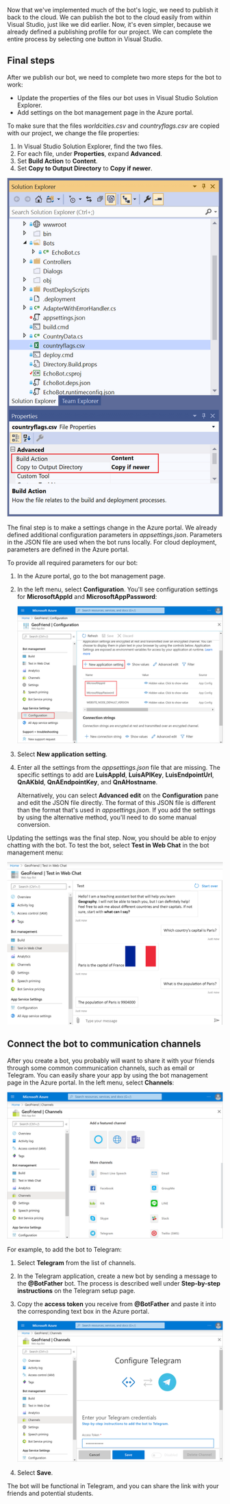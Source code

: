 Now that we've implemented much of the bot's logic, we need to publish it back to the cloud. We can publish the bot to the cloud easily from within Visual Studio, just like we did earlier. Now, it's even simpler, because we already defined a publishing profile for our project. We can complete the entire process by selecting one button in Visual Studio.

## Final steps

After we publish our bot, we need to complete two more steps for the bot to work:

- Update the properties of the files our bot uses in Visual Studio Solution Explorer.
- Add settings on the bot management page in the Azure portal.

To make sure that the files *worldcities.csv* and *countryflags.csv* are copied with our project, we change the file properties:

1. In Visual Studio Solution Explorer, find the two files.
1. For each file, under **Properties**, expand **Advanced**.
1. Set **Build Action** to **Content**.
1. Set **Copy to Output Directory** to **Copy if newer**.

![Screenshot that demonstrates how to change a file's properties on the Advanced tab in Visual Studio Solution Explorer.](../media/visual-studio-solution-express.png)

The final step is to make a settings change in the Azure portal. We already defined additional configuration parameters in *appsettings.json*. Parameters in the JSON file are used when the bot runs locally. For cloud deployment, parameters are defined in the Azure portal.

To provide all required parameters for our bot:

1. In the Azure portal, go to the bot management page.
1. In the left menu, select **Configuration**. You'll see configuration settings for **MicrosoftAppId** and **MicrosoftAppPassword**:

   ![Screenshot that shows the bot management Configuration pane and existing settings in the Azure portal.](../media/azure-bot-configuration.png)

1. Select **New application setting**.
1. Enter all the settings from the *appsettings.json* file that are missing. The specific settings to add are **LuisAppId**, **LuisAPIKey**, **LuisEndpointUrl**, **QnAKbId**, **QnAEndpointKey**, and **QnAHostname**.

   Alternatively, you can select **Advanced edit** on the **Configuration** pane and edit the JSON file directly. The format of this JSON file is different than the format that's used in *appsettings.json*. If you add the settings by using the alternative method, you'll need to do some manual conversion.

Updating the settings was the final step. Now, you should be able to enjoy chatting with the bot. To test the bot, select **Test in Web Chat** in the bot management menu:

![Screenshot that shows an example of testing a bot in the Test in Web Chat pane.](../media/final-web-chat.png)

## Connect the bot to communication channels 

After you create a bot, you probably will want to share it with your friends through some common communication channels, such as email or Telegram. You can easily share your app by using the bot management page in the Azure portal. In the left menu, select **Channels**:

![Screenshot of the bot management Channels pane in the Azure portal.](../media/add-channel.png)

For example, to add the bot to Telegram:

1. Select **Telegram** from the list of channels.
1. In the Telegram application, create a new bot by sending a message to the **@BotFather** bot. The process is described well under **Step-by-step instructions** on the Telegram setup page.
1. Copy the **access token** you receive from **@BotFather** and paste it into the corresponding text box in the Azure portal.

   ![Screenshot of the Configure Telegram pane, showing where to add the access token.](../media/add-channel-telegram.png)
1. Select **Save**.

The bot will be functional in Telegram, and you can share the link with your friends and potential students.
 